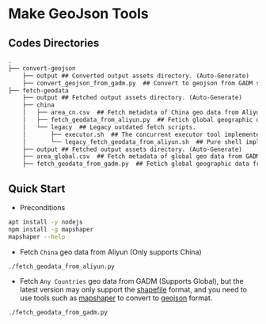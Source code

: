 # Make GeoJson Tools

## Codes Directories

```txt
.
├── convert-geojson
    ├── output ## Converted output assets directory. (Auto-Generate)
    ├── convert_geojson_from_gadm.py  ## Convert to geojson from GADM shapfile zip.
├── fetch-geodata
    ├── output ## Fetched output assets directory. (Auto-Generate)
    ├── china
    │   ├── area_cn.csv  ## Fetch metadata of China geo data from Aliyun.
    │   ├── fetch_geodata_from_aliyun.py  ## Fetich global geographic data from Aliyun.
    │   └── legacy  ## Legacy outdated fetch scripts.
    │       ├── executor.sh  ## The concurrent executor tool implemented in pure shell.
    │       └── legacy_fetch_geodata_from_aliyun.sh  ## Pure shell implements of concurrently fetch China geodata from Alibyun (only China is supported)
    ├── output ## Fetched output assets directory. (Auto-Generate)
    ├── area_global.csv  ## Fetch metadata of global geo data from GADM.
    ├── fetch_geodata_from_gadm.py  ## Fetich global geographic data from GADM.
```

## Quick Start

- Preconditions

```bash
apt install -y nodejs
npm install -g mapshaper
mapshaper --help
```

- Fetch `China` geo data from Aliyun (Only supports China)

```bash
./fetch_geodata_from_aliyun.py
```

- Fetch `Any Countries` geo data from GADM (Supports Global), but the latest version may only support the [shapefile](https://gadm.org/formats.html) format, and you need to use tools such as [mapshaper](https://github.com/mbloch/mapshaper) to convert to [geojson](https://gadm.org/formats.html) format.

```bash
./fetch_geodata_from_gadm.py
```
